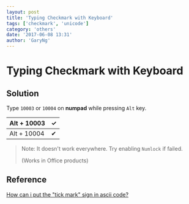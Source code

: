 ```yaml
---
layout: post
title: 'Typing Checkmark with Keyboard'
tags: ['checkmark', 'unicode']
category: 'others'
date: '2017-06-08 13:31'
author: 'GaryNg'
---
```


# Typing Checkmark with Keyboard
## Solution
Type `10003` or `10004` on **numpad** while pressing `Alt` key.

Alt + 10003 | ✓
------------|--
Alt + 10004 | ✔

> Note: It doesn't work everywhere.
> Try enabling `Numlock` if failed.
>
> (Works in Office products)

## Reference
[How can i put the "tick mark" sign in ascii code?](https://answers.yahoo.com/question/index?qid=20100304034952AAXauv8)
